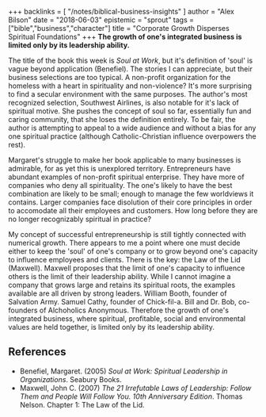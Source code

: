 +++
backlinks = [
  "/notes/biblical-business-insights"
]
author = "Alex Bilson"
date = "2018-06-03"
epistemic = "sprout"
tags = ["bible","business","character"]
title = "Corporate Growth Disperses Spiritual Foundations"
+++
**The growth of one's integrated business is limited only by its leadership ability.**

The title of the book this week is _Soul at Work_, but it's definition of 'soul' is vague beyond application (Benefiel).  The stories I can appreciate, but their business selections are too typical.  A non-profit organization for the homeless with a heart in spirituality and non-violence?  It's more surprising to find a secular environment with the same purposes.  The author's most recognized selection, Southwest Airlines, is also notable for it's lack of spiritual motive.  She pushes the concept of soul so far, essentially fun and caring community, that she loses the definition entirely.  To be fair, the author is attempting to appeal to a wide audience and without a bias for any one spiritual practice (although Catholic-Christian influence overpowers the rest).

Margaret's struggle to make her book applicable to many businesses is admirable, for as yet this is unexplored territory.  Entrepreneurs have abundant examples of non-profit spiritual enterprise.  They have more of companies who deny all spirituality.  The one's likely to have the best combination are likely to be small; enough to manage the few worldviews it contains.  Larger companies face disolution of their core principles in order to accomodate all their employees and customers.  How long before they are no longer recognizably spiritual in practice?

My concept of successful entrepreneurship is still tightly connected with numerical growth.  There appears to me a point where one must decide either to keep the 'soul' of one's company or to grow beyond one's capacity to influence employees and clients.  There is the key: the Law of the Lid (Maxwell).  Maxwell proposes that the limit of one's capacity to influence others is the limit of their leadership ability.  While I cannot imagine a company that grows large and retains its spiritual roots, the examples available are all driven by strong leaders.  William Booth, founder of Salvation Army.  Samuel Cathy, founder of Chick-fil-a.  Bill and Dr. Bob, co-founders of Alchoholics Anonymous.  Therefore the growth of one's integrated business, where spiritual, profitable, social and environmental values are held together, is limited only by its leadership ability.

## References

- Benefiel, Margaret. (2005) _Soul at Work: Spiritual Leadership in Organizations_. Seabury Books.
- Maxwell, John C. (2007) _The 21 Irrefutable Laws of Leadership: Follow Them and People Will Follow You. 10th Anniversary Edition_. Thomas Nelson. Chapter 1: The Law of the Lid.
